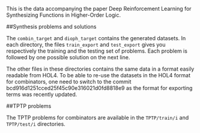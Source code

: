 This is the data accompanying the paper
Deep Reinforcement Learning for Synthesizing Functions in Higher-Order Logic.

##Synthesis problems and solutions

The ``combin_target`` and ``dioph_target`` contains the generated datasets.
In each directory, the files ``train_export`` and ``test_export`` gives you 
respectively the training and the testing set of problems.
Each problem is followed by one possible solution on the next line.

The other files in these directories contains the same data in a format easily 
readable from HOL4. 
To be able to re-use the datasets in the HOL4 format for combinators, one need 
to switch to the commit bcd916d1251cced25f45c90e316021d0fd8818e9 as the format 
for exporting terms was recently updated.

##TPTP problems

The TPTP problems for combinators are available in the ``TPTP/train/i`` and 
``TPTP/test/i`` directories.
